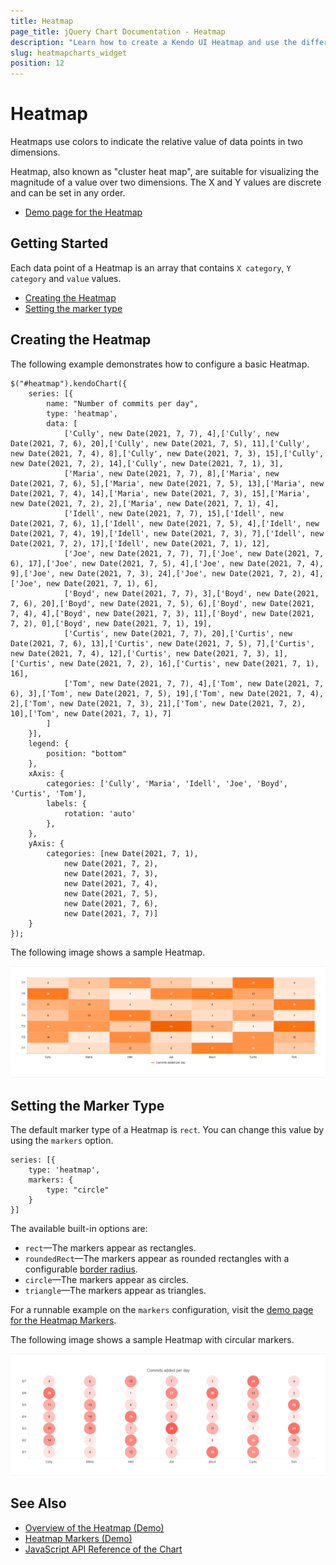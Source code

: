 ```yaml
---
title: Heatmap
page_title: jQuery Chart Documentation - Heatmap
description: "Learn how to create a Kendo UI Heatmap and use the different options it provides."
slug: heatmapcharts_widget
position: 12
---
```


# Heatmap

Heatmaps use colors to indicate the relative value of data points in two dimensions.

Heatmap, also known as "cluster heat map", are suitable for visualizing the magnitude of a value over two dimensions. The X and Y values are discrete and can be set in any order.

* [Demo page for the Heatmap](https://demos.telerik.com/kendo-ui/heatmap/index)

## Getting Started

Each data point of a Heatmap is an array that contains `X category`, `Y category` and `value` values.

* [Creating the Heatmap](#creating-the-heatmap-chart)
* [Setting the marker type](#setting-the-marker-type)

## Creating the Heatmap

The following example demonstrates how to configure a basic Heatmap.

    $("#heatmap").kendoChart({
        series: [{
            name: "Number of commits per day",
            type: 'heatmap',
            data: [
                ['Cully', new Date(2021, 7, 7), 4],['Cully', new Date(2021, 7, 6), 20],['Cully', new Date(2021, 7, 5), 11],['Cully', new Date(2021, 7, 4), 8],['Cully', new Date(2021, 7, 3), 15],['Cully', new Date(2021, 7, 2), 14],['Cully', new Date(2021, 7, 1), 3],
                ['Maria', new Date(2021, 7, 7), 8],['Maria', new Date(2021, 7, 6), 5],['Maria', new Date(2021, 7, 5), 13],['Maria', new Date(2021, 7, 4), 14],['Maria', new Date(2021, 7, 3), 15],['Maria', new Date(2021, 7, 2), 2],['Maria', new Date(2021, 7, 1), 4],
                ['Idell', new Date(2021, 7, 7), 15],['Idell', new Date(2021, 7, 6), 1],['Idell', new Date(2021, 7, 5), 4],['Idell', new Date(2021, 7, 4), 19],['Idell', new Date(2021, 7, 3), 7],['Idell', new Date(2021, 7, 2), 17],['Idell', new Date(2021, 7, 1), 12],
                ['Joe', new Date(2021, 7, 7), 7],['Joe', new Date(2021, 7, 6), 17],['Joe', new Date(2021, 7, 5), 4],['Joe', new Date(2021, 7, 4), 9],['Joe', new Date(2021, 7, 3), 24],['Joe', new Date(2021, 7, 2), 4],['Joe', new Date(2021, 7, 1), 6],
                ['Boyd', new Date(2021, 7, 7), 3],['Boyd', new Date(2021, 7, 6), 20],['Boyd', new Date(2021, 7, 5), 6],['Boyd', new Date(2021, 7, 4), 4],['Boyd', new Date(2021, 7, 3), 11],['Boyd', new Date(2021, 7, 2), 0],['Boyd', new Date(2021, 7, 1), 19],
                ['Curtis', new Date(2021, 7, 7), 20],['Curtis', new Date(2021, 7, 6), 13],['Curtis', new Date(2021, 7, 5), 7],['Curtis', new Date(2021, 7, 4), 12],['Curtis', new Date(2021, 7, 3), 1],['Curtis', new Date(2021, 7, 2), 16],['Curtis', new Date(2021, 7, 1), 16],
                ['Tom', new Date(2021, 7, 7), 4],['Tom', new Date(2021, 7, 6), 3],['Tom', new Date(2021, 7, 5), 19],['Tom', new Date(2021, 7, 4), 2],['Tom', new Date(2021, 7, 3), 21],['Tom', new Date(2021, 7, 2), 10],['Tom', new Date(2021, 7, 1), 7]
            ]
        }],
        legend: {
            position: "bottom"
        },
        xAxis: {
            categories: ['Cully', 'Maria', 'Idell', 'Joe', 'Boyd', 'Curtis', 'Tom'],
            labels: {
                rotation: 'auto'
            },
        },
        yAxis: {
            categories: [new Date(2021, 7, 1),
                new Date(2021, 7, 2),
                new Date(2021, 7, 3),
                new Date(2021, 7, 4),
                new Date(2021, 7, 5),
                new Date(2021, 7, 6),
                new Date(2021, 7, 7)]
        }
    });

The following image shows a sample Heatmap.

![Kendo UI for jQuery Heatmap Chart example](chart-heatmap.png)

## Setting the Marker Type

The default marker type of a Heatmap is `rect`. You can change this value by using the `markers` option.

    series: [{
        type: 'heatmap',
        markers: {
            type: "circle"
        }
    }]

The available built-in options are:

- `rect`—The markers appear as rectangles.
- `roundedRect`—The markers appear as rounded rectangles with a configurable [border radius](/api/javascript/dataviz/ui/chart/configuration/series.markers.borderRadius).
- `circle`—The markers appear as circles.
- `triangle`—The markers appear as triangles.

For a runnable example on the `markers` configuration, visit the [demo page for the Heatmap Markers](https://demos.telerik.com/kendo-ui/heatmap/markers).

The following image shows a sample Heatmap with circular markers.

![Kendo UI for jQuery Heatmap Chart with circle markers](chart-heatmap-circle-markers.png)

## See Also

* [Overview of the Heatmap (Demo)](https://demos.telerik.com/kendo-ui/heatmap/index)
* [Heatmap Markers (Demo)](https://demos.telerik.com/kendo-ui/heatmap/markers)
* [JavaScript API Reference of the Chart](/api/javascript/dataviz/ui/chart)
